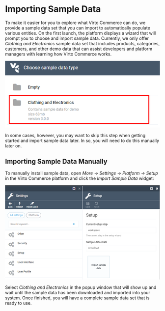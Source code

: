 ﻿# Importing Sample Data

To make it easier for you to explore what Virto Commerce can do, we provide a sample data set that you can import to automatically populate various entities. On the first launch, the platform displays a wizard that will prompt you to choose and import sample data. Currently, we only offer *Clothing and Electronics* sample data set that includes products, categories, customers, and other demo data that can assist developers and platform managers with learning how Virto Commerce works.

![Import Sample Data wizard](media/06-import-sample-data-wizard.png)

In some cases, however, you may want to skip this step when getting started and import sample data later. In so, you will need to do this manually later on.

## Importing Sample Data Manually

To manually install sample data, open *More → Settings → Platform → Setup* in the Virto Commerce platform and click the *Import Sample Data* widget:

![Import Sample Data widget](media/07-import-sample-data-widget.png)

Select *Clothing and Electronics* in the popup window that will show up and wait until the sample data has been downloaded and imported into your system. Once finished, you will have a complete sample data set that is ready to use.
